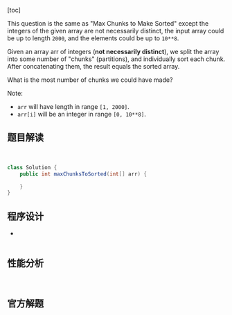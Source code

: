 [toc]

This question is the same as "Max Chunks to Make Sorted" except the integers of the given array are not necessarily distinct, the input array could be up to length `2000`, and the elements could be up to `10**8`.

Given an array arr of integers (**not necessarily distinct**), we split the array into some number of "chunks" (partitions), and individually sort each chunk.  After concatenating them, the result equals the sorted array.

What is the most number of chunks we could have made?



Note:

* `arr` will have length in range `[1, 2000]`.
* `arr[i]` will be an integer in range `[0, 10**8]`.



## 题目解读

&emsp;

```java
class Solution {
    public int maxChunksToSorted(int[] arr) {

    }
}
```

## 程序设计

* 

```java

```

## 性能分析

&emsp;



## 官方解题

&emsp;